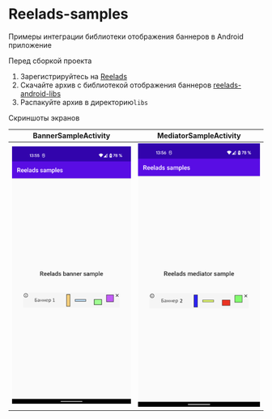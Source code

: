 # Reelads-samples

Примеры интеграции библиотеки отображения баннеров в Android приложение

Перед сборкой проекта

1. Зарегистрируйтесь на [Reelads](https://reelads.net/sign-up)
2. Скачайте архив с библиотекой отображения баннеров [reelads-android-libs](https://reelads.net/quick-start/download-libs)
3. Распакуйте архив в директорию`libs`

Скриншоты экранов

| BannerSampleActivity | MediatorSampleActivity |
| :---: | :---: |
| ![BannerSampleActivity](screenshot-banner-sample.png) | ![MediatorSampleActivity](screenshot-mediator-sample.png) |

